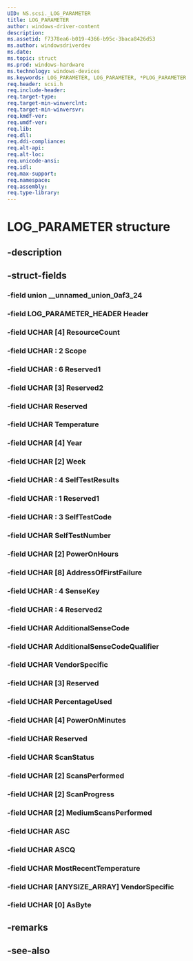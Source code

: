 ```yaml
---
UID: NS.scsi._LOG_PARAMETER
title: LOG_PARAMETER
author: windows-driver-content
description: 
ms.assetid: f7378ea6-b019-4366-b95c-3baca8426d53
ms.author: windowsdriverdev
ms.date: 
ms.topic: struct
ms.prod: windows-hardware
ms.technology: windows-devices
ms.keywords: LOG_PARAMETER, LOG_PARAMETER, *PLOG_PARAMETER
req.header: scsi.h
req.include-header:
req.target-type:
req.target-min-winverclnt:
req.target-min-winversvr:
req.kmdf-ver:
req.umdf-ver:
req.lib:
req.dll:
req.ddi-compliance:
req.alt-api:
req.alt-loc:
req.unicode-ansi:
req.idl:
req.max-support:
req.namespace:
req.assembly:
req.type-library:
---
```


# LOG_PARAMETER structure

## -description



## -struct-fields

### -field union __unnamed_union_0af3_24			
 	
### -field LOG_PARAMETER_HEADER Header			
 	
### -field UCHAR [4] ResourceCount			
 	
### -field UCHAR  : 2 Scope			
 	
### -field UCHAR  : 6 Reserved1			
 	
### -field UCHAR [3] Reserved2			
 	
### -field UCHAR Reserved			
 	
### -field UCHAR Temperature			
 	
### -field UCHAR [4] Year			
 	
### -field UCHAR [2] Week			
 	
### -field UCHAR  : 4 SelfTestResults			
 	
### -field UCHAR  : 1 Reserved1			
 	
### -field UCHAR  : 3 SelfTestCode			
 	
### -field UCHAR SelfTestNumber			
 	
### -field UCHAR [2] PowerOnHours			
 	
### -field UCHAR [8] AddressOfFirstFailure			
 	
### -field UCHAR  : 4 SenseKey			
 	
### -field UCHAR  : 4 Reserved2			
 	
### -field UCHAR AdditionalSenseCode			
 	
### -field UCHAR AdditionalSenseCodeQualifier			
 	
### -field UCHAR VendorSpecific			
 	
### -field UCHAR [3] Reserved			
 	
### -field UCHAR PercentageUsed			
 	
### -field UCHAR [4] PowerOnMinutes			
 	
### -field UCHAR Reserved			
 	
### -field UCHAR ScanStatus			
 	
### -field UCHAR [2] ScansPerformed			
 	
### -field UCHAR [2] ScanProgress			
 	
### -field UCHAR [2] MediumScansPerformed			
 	
### -field UCHAR ASC			
 	
### -field UCHAR ASCQ			
 	
### -field UCHAR MostRecentTemperature			
 	
### -field UCHAR [ANYSIZE_ARRAY] VendorSpecific			
 	
### -field UCHAR [0] AsByte			
 	
## -remarks

## -see-also